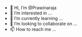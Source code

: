 - 👋 Hi, I’m @Prawinaraja
- 👀 I’m interested in ...
- 🌱 I’m currently learning ...
- 💞️ I’m looking to collaborate on ...
- 📫 How to reach me ...

<!---
Prawinaraja/Prawinaraja is a ✨ special ✨ repository because its `README.md` (this file) appears on your GitHub profile.
You can click the Preview link to take a look at your changes.
--->
